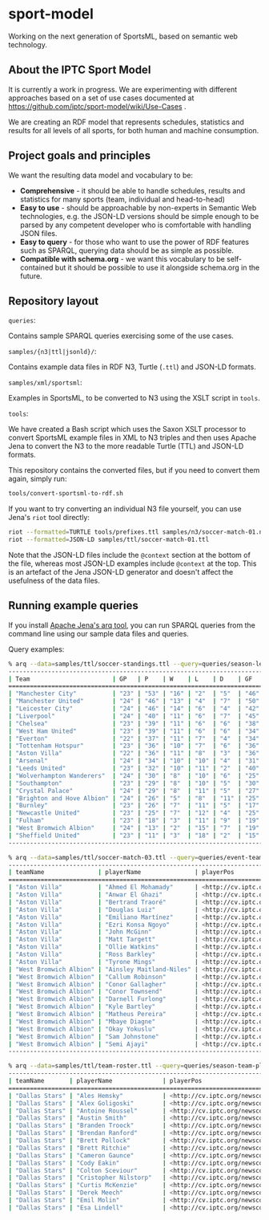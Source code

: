 # sport-model

Working on the next generation of SportsML, based on semantic web technology.

## About the IPTC Sport Model

It is currently a work in progress. We are experimenting with different
approaches based on a set of use cases documented at
https://github.com/iptc/sport-model/wiki/Use-Cases .

We are creating an RDF model that represents schedules, statistics and results
for all levels of all sports, for both human and machine consumption.

## Project goals and principles

We want the resulting data model and vocabulary to be:

* **Comprehensive** - it should be able to handle schedules, results and
statistics for many sports (team, individual and head-to-head)
* **Easy to use** - should be approachable by non-experts in Semantic Web
technologies, e.g. the JSON-LD versions should be simple enough to be parsed by
any competent developer who is comfortable with handling JSON files.
* **Easy to query** - for those who want to use the power of RDF features such
as SPARQL, querying data should be as simple as possible.
* **Compatible with schema.org** - we want this vocabulary to be self-contained
but it should be possible to use it alongside schema.org in the future.

## Repository layout

`queries`:

Contains sample SPARQL queries exercising some of the use cases.

`samples/{n3|ttl|jsonld}/`:

Contains example data files in RDF N3, Turtle (`.ttl`) and JSON-LD formats.

`samples/xml/sportsml`:

Examples in SportsML, to be converted to N3 using the XSLT script in `tools`.

`tools`:

We have created a Bash script which uses the Saxon XSLT processor to convert
SportsML example files in XML to N3 triples and then uses Apache Jena to convert
the N3 to the more readable Turtle (TTL) and JSON-LD formats.

This repository contains the converted files, but if you need to convert them
again, simply run:

```bash
tools/convert-sportsml-to-rdf.sh
```

If you want to try converting an individual N3 file yourself, you can use Jena's
`riot` tool directly:

```bash
riot --formatted=TURTLE tools/prefixes.ttl samples/n3/soccer-match-01.n3
riot --formatted=JSON-LD samples/ttl/soccer-match-01.ttl
```

Note that the JSON-LD files include the `@context` section at the bottom of the
file, whereas most JSON-LD examples include `@context` at the top. This is an
artefact of the Jena JSON-LD generator and doesn't affect the usefulness of the
data files.

## Running example queries

If you install
[Apache Jena's arq tool](https://jena.apache.org/documentation/query/index.html),
you can run SPARQL queries from the command line using our sample data files and
queries.

Query examples:

```bash
% arq --data=samples/ttl/soccer-standings.ttl --query=queries/season-league-standings.rq 
---------------------------------------------------------------------------------------------------------------
| Team                       | GP   | P    | W    | L    | D    | GF   | GA   | GD    | WHOME | LHOME | WAWAY |
===============================================================================================================
| "Manchester City"          | "23" | "53" | "16" | "2"  | "5"  | "46" | "14" | "32"  | "9"   | "1"   | "7"   |
| "Manchester United"        | "24" | "46" | "13" | "4"  | "7"  | "50" | "31" | "19"  | "5"   | "4"   | "8"   |
| "Leicester City"           | "24" | "46" | "14" | "6"  | "4"  | "42" | "26" | "16"  | "6"   | "5"   | "8"   |
| "Liverpool"                | "24" | "40" | "11" | "6"  | "7"  | "45" | "32" | "13"  | "7"   | "3"   | "4"   |
| "Chelsea"                  | "23" | "39" | "11" | "6"  | "6"  | "38" | "24" | "14"  | "5"   | "2"   | "6"   |
| "West Ham United"          | "23" | "39" | "11" | "6"  | "6"  | "34" | "28" | "6"   | "5"   | "3"   | "6"   |
| "Everton"                  | "22" | "37" | "11" | "7"  | "4"  | "34" | "30" | "4"   | "4"   | "5"   | "7"   |
| "Tottenham Hotspur"        | "23" | "36" | "10" | "7"  | "6"  | "36" | "25" | "11"  | "5"   | "4"   | "5"   |
| "Aston Villa"              | "22" | "36" | "11" | "8"  | "3"  | "36" | "24" | "12"  | "5"   | "4"   | "6"   |
| "Arsenal"                  | "24" | "34" | "10" | "10" | "4"  | "31" | "25" | "6"   | "5"   | "4"   | "5"   |
| "Leeds United"             | "23" | "32" | "10" | "11" | "2"  | "40" | "42" | "-2"  | "4"   | "5"   | "6"   |
| "Wolverhampton Wanderers"  | "24" | "30" | "8"  | "10" | "6"  | "25" | "32" | "-7"  | "4"   | "4"   | "4"   |
| "Southampton"              | "23" | "29" | "8"  | "10" | "5"  | "30" | "39" | "-9"  | "5"   | "6"   | "3"   |
| "Crystal Palace"           | "24" | "29" | "8"  | "11" | "5"  | "27" | "42" | "-15" | "4"   | "5"   | "4"   |
| "Brighton and Hove Albion" | "24" | "26" | "5"  | "8"  | "11" | "25" | "30" | "-5"  | "1"   | "4"   | "4"   |
| "Burnley"                  | "23" | "26" | "7"  | "11" | "5"  | "17" | "29" | "-12" | "4"   | "5"   | "3"   |
| "Newcastle United"         | "23" | "25" | "7"  | "12" | "4"  | "25" | "38" | "-13" | "4"   | "6"   | "3"   |
| "Fulham"                   | "23" | "18" | "3"  | "11" | "9"  | "19" | "31" | "-12" | "1"   | "7"   | "2"   |
| "West Bromwich Albion"     | "24" | "13" | "2"  | "15" | "7"  | "19" | "55" | "-36" | "1"   | "7"   | "1"   |
| "Sheffield United"         | "23" | "11" | "3"  | "18" | "2"  | "15" | "37" | "-22" | "2"   | "9"   | "1"   |
---------------------------------------------------------------------------------------------------------------
```

```bash
% arq --data=samples/ttl/soccer-match-03.ttl --query=queries/event-team-starting-lineup.rq
----------------------------------------------------------------------------------------------------------
| teamName               | playerName               | playerPos                                          |
==========================================================================================================
| "Aston Villa"          | "Ahmed El Mohamady"      | <http://cv.iptc.org/newscodes/spsocpos/defender>   |
| "Aston Villa"          | "Anwar El Ghazi"         | <http://cv.iptc.org/newscodes/spsocpos/midfielder> |
| "Aston Villa"          | "Bertrand Traoré"        | <http://cv.iptc.org/newscodes/spsocpos/midfielder> |
| "Aston Villa"          | "Douglas Luiz"           | <http://cv.iptc.org/newscodes/spsocpos/midfielder> |
| "Aston Villa"          | "Emiliano Martínez"      | <http://cv.iptc.org/newscodes/spsocpos/goalkeeper> |
| "Aston Villa"          | "Ezri Konsa Ngoyo"       | <http://cv.iptc.org/newscodes/spsocpos/defender>   |
| "Aston Villa"          | "John McGinn"            | <http://cv.iptc.org/newscodes/spsocpos/midfielder> |
| "Aston Villa"          | "Matt Targett"           | <http://cv.iptc.org/newscodes/spsocpos/defender>   |
| "Aston Villa"          | "Ollie Watkins"          | <http://cv.iptc.org/newscodes/spsocpos/forward>    |
| "Aston Villa"          | "Ross Barkley"           | <http://cv.iptc.org/newscodes/spsocpos/midfielder> |
| "Aston Villa"          | "Tyrone Mings"           | <http://cv.iptc.org/newscodes/spsocpos/defender>   |
| "West Bromwich Albion" | "Ainsley Maitland-Niles" | <http://cv.iptc.org/newscodes/spsocpos/midfielder> |
| "West Bromwich Albion" | "Callum Robinson"        | <http://cv.iptc.org/newscodes/spsocpos/midfielder> |
| "West Bromwich Albion" | "Conor Gallagher"        | <http://cv.iptc.org/newscodes/spsocpos/midfielder> |
| "West Bromwich Albion" | "Conor Townsend"         | <http://cv.iptc.org/newscodes/spsocpos/defender>   |
| "West Bromwich Albion" | "Darnell Furlong"        | <http://cv.iptc.org/newscodes/spsocpos/defender>   |
| "West Bromwich Albion" | "Kyle Bartley"           | <http://cv.iptc.org/newscodes/spsocpos/defender>   |
| "West Bromwich Albion" | "Matheus Pereira"        | <http://cv.iptc.org/newscodes/spsocpos/midfielder> |
| "West Bromwich Albion" | "Mbaye Diagne"           | <http://cv.iptc.org/newscodes/spsocpos/forward>    |
| "West Bromwich Albion" | "Okay Yokuslu"           | <http://cv.iptc.org/newscodes/spsocpos/midfielder> |
| "West Bromwich Albion" | "Sam Johnstone"          | <http://cv.iptc.org/newscodes/spsocpos/goalkeeper> |
| "West Bromwich Albion" | "Semi Ajayi"             | <http://cv.iptc.org/newscodes/spsocpos/defender>   |
----------------------------------------------------------------------------------------------------------
```

```bash
% arq --data=samples/ttl/team-roster.ttl --query=queries/season-team-players.rq
---------------------------------------------------------------------------------------------------------------------------------
| teamName       | playerName              | playerPos                                                  | dob          | jersey |
=================================================================================================================================
| "Dallas Stars" | "Ales Hemsky"           | <http://cv.iptc.org/newscodes/spichposition/right-forward> | "1983-08-13" | "83"   |
| "Dallas Stars" | "Alex Goligoski"        | <http://cv.iptc.org/newscodes/spichposition/defenseman>    | "1985-07-30" | "33"   |
| "Dallas Stars" | "Antoine Roussel"       | <http://cv.iptc.org/newscodes/spichposition/left-forward>  | "1989-11-21" | "21"   |
| "Dallas Stars" | "Austin Smith"          | <http://cv.iptc.org/newscodes/spichposition/right-forward> | "1988-11-07" | "9"    |
| "Dallas Stars" | "Branden Troock"        | <http://cv.iptc.org/newscodes/spichposition/right-forward> | "1994-03-20" | ""     |
| "Dallas Stars" | "Brendan Ranford"       | <http://cv.iptc.org/newscodes/spichposition/left-forward>  | "1992-05-03" | "39"   |
| "Dallas Stars" | "Brett Pollock"         | <http://cv.iptc.org/newscodes/spichposition/center>        | "1996-03-17" | ""     |
| "Dallas Stars" | "Brett Ritchie"         | <http://cv.iptc.org/newscodes/spichposition/right-forward> | "1993-07-01" | "20"   |
| "Dallas Stars" | "Cameron Gaunce"        | <http://cv.iptc.org/newscodes/spichposition/defenseman>    | "1990-03-19" | "36"   |
| "Dallas Stars" | "Cody Eakin"            | <http://cv.iptc.org/newscodes/spichposition/center>        | "1991-05-24" | "20"   |
| "Dallas Stars" | "Colton Sceviour"       | <http://cv.iptc.org/newscodes/spichposition/center>        | "1989-04-20" | "22"   |
| "Dallas Stars" | "Cristopher Nilstorp"   | <http://cv.iptc.org/newscodes/spichposition/goalie>        | "1984-02-16" | "41"   |
| "Dallas Stars" | "Curtis McKenzie"       | <http://cv.iptc.org/newscodes/spichposition/left-forward>  | "1991-02-22" | "11"   |
| "Dallas Stars" | "Derek Meech"           | <http://cv.iptc.org/newscodes/spichposition/defenseman>    | "1984-04-21" | ""     |
| "Dallas Stars" | "Emil Molin"            | <http://cv.iptc.org/newscodes/spichposition/center>        | "1993-02-03" | ""     |
| "Dallas Stars" | "Esa Lindell"           | <http://cv.iptc.org/newscodes/spichposition/defenseman>    | "1994-05-23" | ""     |
```
